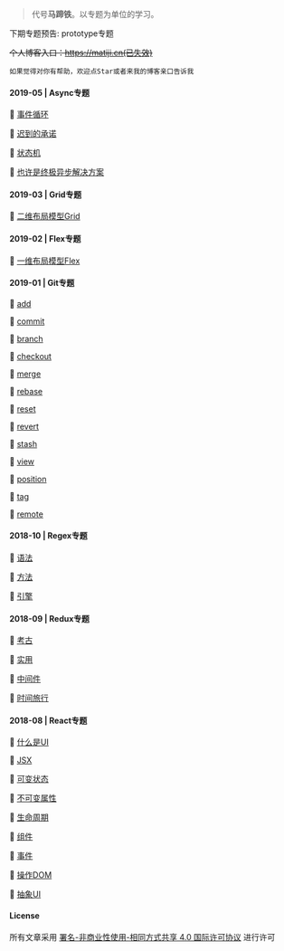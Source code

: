 > 代号**马蹄铁**。以专题为单位的学习。

下期专题预告: prototype专题

~~个人博客入口：https://matiji.cn(已失效)~~

```
如果觉得对你有帮助，欢迎点Star或者来我的博客亲口告诉我
```

#### 2019-05 | Async专题

🍧 [事件循环](https://github.com/5tsv/horseshoe/blob/master/async/事件循环.md)

🍧 [迟到的承诺](https://github.com/5tsv/horseshoe/blob/master/async/迟到的承诺.md)

🍧 [状态机](https://github.com/5tsv/horseshoe/blob/master/async/状态机.md)

🍧 [也许是终极异步解决方案](https://github.com/5tsv/horseshoe/blob/master/async/也许是终极异步解决方案.md)

#### 2019-03 | Grid专题

🍧 [二维布局模型Grid](https://github.com/5tsv/horseshoe/blob/master/grid/二维布局模型Grid.md)

#### 2019-02 | Flex专题

🍧 [一维布局模型Flex](https://github.com/5tsv/horseshoe/blob/master/flex/一维布局模型Flex.md)

#### 2019-01 | Git专题

🍧 [add](https://github.com/5tsv/horseshoe/blob/master/git/add.md)

🍧 [commit](https://github.com/5tsv/horseshoe/blob/master/git/commit.md)

🍧 [branch](https://github.com/5tsv/horseshoe/blob/master/git/branch.md)

🍧 [checkout](https://github.com/5tsv/horseshoe/blob/master/git/checkout.md)

🍧 [merge](https://github.com/5tsv/horseshoe/blob/master/git/merge.md)

🍧 [rebase](https://github.com/5tsv/horseshoe/blob/master/git/rebase.md)

🍧 [reset](https://github.com/5tsv/horseshoe/blob/master/git/reset.md)

🍧 [revert](https://github.com/5tsv/horseshoe/blob/master/git/revert.md)

🍧 [stash](https://github.com/5tsv/horseshoe/blob/master/git/stash.md)

🍧 [view](https://github.com/5tsv/horseshoe/blob/master/git/view.md)

🍧 [position](https://github.com/5tsv/horseshoe/blob/master/git/position.md)

🍧 [tag](https://github.com/5tsv/horseshoe/blob/master/git/tag.md)

🍧 [remote](https://github.com/5tsv/horseshoe/blob/master/git/remote.md)

#### 2018-10 | Regex专题

🍧 [语法](https://github.com/5tsv/horseshoe/blob/master/regex/语法.md)

🍧 [方法](https://github.com/5tsv/horseshoe/blob/master/regex/方法.md)

🍧 [引擎](https://github.com/5tsv/horseshoe/blob/master/regex/引擎.md)

#### 2018-09 | Redux专题

🍧 [考古](https://github.com/5tsv/horseshoe/blob/master/redux/考古.md)

🍧 [实用](https://github.com/5tsv/horseshoe/blob/master/redux/实用.md)

🍧 [中间件](https://github.com/5tsv/horseshoe/blob/master/redux/中间件.md)

🍧 [时间旅行](https://github.com/5tsv/horseshoe/blob/master/redux/时间旅行.md)

#### 2018-08 | React专题

🍧 [什么是UI](https://github.com/5tsv/horseshoe/blob/master/react/什么是UI.md)

🍧 [JSX](https://github.com/5tsv/horseshoe/blob/master/react/JSX.md)

🍧 [可变状态](https://github.com/5tsv/horseshoe/blob/master/react/可变状态.md)

🍧 [不可变属性](https://github.com/5tsv/horseshoe/blob/master/react/不可变属性.md)

🍧 [生命周期](https://github.com/5tsv/horseshoe/blob/master/react/生命周期.md)

🍧 [组件](https://github.com/5tsv/horseshoe/blob/master/react/组件.md)

🍧 [事件](https://github.com/5tsv/horseshoe/blob/master/react/事件.md)

🍧 [操作DOM](https://github.com/5tsv/horseshoe/blob/master/react/操作DOM.md)

🍧 [抽象UI](https://github.com/5tsv/horseshoe/blob/master/react/抽象UI.md)

#### License

所有文章采用 [署名-非商业性使用-相同方式共享 4.0 国际许可协议](https://creativecommons.org/licenses/by/4.0/) 进行许可
